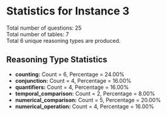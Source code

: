 # Statistics for Instance 3<br/>
Total number of questions: 25<br/>
Total number of tables: 7<br/>
Total 6 unique reasoning types are produced.<br/>
## Reasoning Type Statistics<br/>
- **counting:** Count = 6, Percentage = 24.00%<br/>
- **conjunction:** Count = 4, Percentage = 16.00%<br/>
- **quantifiers:** Count = 4, Percentage = 16.00%<br/>
- **temporal_comparison:** Count = 2, Percentage = 8.00%<br/>
- **numerical_comparison:** Count = 5, Percentage = 20.00%<br/>
- **numerical_operation:** Count = 4, Percentage = 16.00%<br/>
